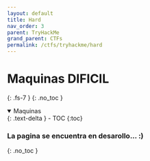```yaml
---
layout: default
title: Hard
nav_order: 3
parent: TryHackMe
grand_parent: CTFs
permalink: /ctfs/tryhackme/hard
---
```


# Maquinas DIFICIL
{: .fs-7 }
{: .no_toc }

<details open markdown="block">
  <summary>
    Maquinas
  </summary>
  {: .text-delta }
- TOC
{:toc}
</details>

### La pagina se encuentra en desarollo... :)
{: .no_toc }